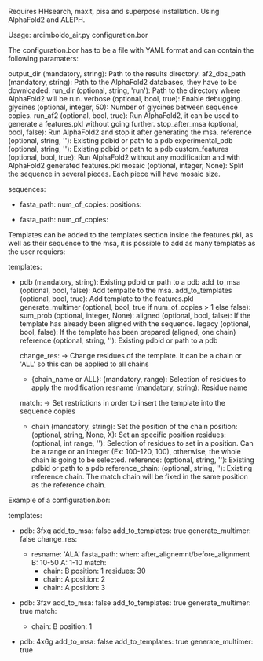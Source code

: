 Requires HHsearch, maxit, pisa and superpose installation.
Using AlphaFold2 and ALEPH.

Usage: arcimboldo_air.py configuration.bor

The configuration.bor has to be a file with YAML format and can contain the following
paramaters:

  output_dir (mandatory, string): Path to the results directory.
  af2_dbs_path (mandatory, string): Path to the AlphaFold2 databases, they have to be downloaded.
  run_dir (optional, string, 'run'): Path to the directory where AlphaFold2 will be run.
  verbose (optional, bool, true): Enable debugging.
  glycines (optional, integer, 50): Number of glycines between sequence copies.
  run_af2 (optional, bool, true): Run AlphaFold2, it can be used to generate a features.pkl without going further.
  stop_after_msa (optional, bool, false): Run AlphaFold2 and stop it after generating the msa.
  reference (optional, string, ''): Existing pdbid or path to a pdb
  experimental_pdb (optional, string, ''): Existing pdbid or path to a pdb
  custom_features (optional, bool, true): Run AlphaFold2 without any modification and with AlphaFold2 generated features.pkl
  mosaic (optional, integer, None): Split the sequence in several pieces. Each piece will have mosaic size.

sequences:
- fasta_path:
  num_of_copies:
  positions:

- fasta_path:
  num_of_copies:

Templates can be added to the templates section inside the features.pkl, as well as their sequence to the msa, it is possible to add as many templates as the user requiers:

templates:
- pdb (mandatory, string): Existing pdbid or path to a pdb
  add_to_msa (optional, bool, false): Add tempalte to the msa.
  add_to_templates (optional, bool, true): Add template to the features.pkl
  generate_multimer (optional, bool, true if num_of_copies > 1 else false):
  sum_prob (optional, integer, None):
  aligned (optional, bool, false): If the template has already been aligned with the sequence.
  legacy (optional, bool, false): If the template has been prepared (aligned, one chain)
  reference (optional, string, ''): Existing pdbid or path to a pdb
  
  change_res: -> Change residues of the template. It can be a chain or 'ALL' so this can be applied to all chains
    - {chain_name or ALL}: (mandatory, range): Selection of residues to apply the modification
      resname (mandatory, string): Residue name

  match: -> Set restrictions in order to insert the template into the sequence copies
    - chain (mandatory, string): Set the position of the chain
      position: (optional, string, None, X): Set an specific position
      residues: (optional, int range, ''): Selection of residues to set in a position. Can be a range or an integer (Ex: 100-120, 100), otherwise, the whole chain is going to be selected.
      reference:  (optional, string, ''): Existing pdbid or path to a pdb
      reference_chain: (optional, string, ''): Existing reference chain. The match chain will be fixed in the same position as the reference chain.

Example of a configuration.bor:

templates:
- pdb: 3fxq
  add_to_msa: false
  add_to_templates: true
  generate_multimer: false
  change_res:
    - resname: 'ALA'
      fasta_path:
      when: after_alignemnt/before_alignment
      B: 10-50
      A: 1-10
  match:
      - chain: B
        position: 1
        residues: 30
      - chain: A
        position: 2
      - chain: A
        position: 3

- pdb: 3fzv
  add_to_msa: false
  add_to_templates: true
  generate_multimer: true
  match:
    - chain: B
      position: 1

- pdb: 4x6g
  add_to_msa: false
  add_to_templates: true
  generate_multimer: true
